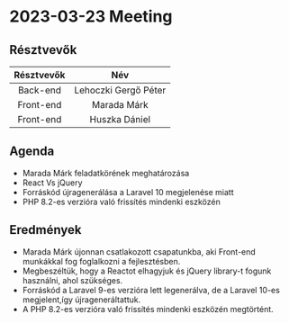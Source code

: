 2023-03-23 Meeting
==========================

Résztvevők
--------------------------

| Résztvevők | Név | 
| :---: | :---: |
| Back-end  | Lehoczki Gergő Péter |
| Front-end     | Marada Márk      |
| Front-end     | Huszka Dániel    |


Agenda
------------------
 - Marada Márk feladatkörének meghatározása
 - React Vs jQuery 
 - Forráskód újragenerálása a Laravel 10 megjelenése miatt
 - PHP 8.2-es verzióra való frissítés mindenki eszközén
 
Eredmények
-----------------

 - Marada Márk újonnan csatlakozott csapatunkba, aki Front-end munkákkal fog foglalkozni a fejlesztésben. 
 - Megbeszéltük, hogy a Reactot elhagyjuk és jQuery library-t fogunk használni, ahol szükséges.
 - Forráskód a Laravel 9-es verzióra lett legenerálva, de a Laravel 10-es megjelent,így újrageneráltattuk.
 - A PHP 8.2-es verzióra való frissítés mindenki eszközén megtörtént.
